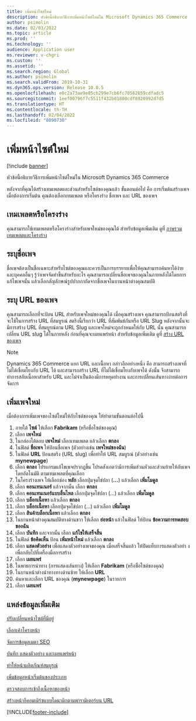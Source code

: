 ```yaml
---
title: เพิ่มหน้าไซต์ใหม่
description: หัวข้อนี้อธิบายวิธีการเพิ่มหน้าไซต์ใหม่ใน Microsoft Dynamics 365 Commerce
author: psimolin
ms.date: 02/03/2022
ms.topic: article
ms.prod: ''
ms.technology: ''
audience: Application user
ms.reviewer: v-chgri
ms.custom: ''
ms.assetid: ''
ms.search.region: Global
ms.author: psimolin
ms.search.validFrom: 2019-10-31
ms.dyn365.ops.version: Release 10.0.5
ms.openlocfilehash: e0c2a73ae9e85cb299e7cb6fc70562659cdfadc5
ms.sourcegitcommit: 1eef00796f7c5511f432b01800cdf8920992d7d5
ms.translationtype: HT
ms.contentlocale: th-TH
ms.lasthandoff: 02/04/2022
ms.locfileid: "8090730"
---
```

# <a name="add-a-new-site-page"></a>เพิ่มหน้าไซต์ใหม่

[!include [banner](includes/banner.md)]

หัวข้อนี้อธิบายวิธีการเพิ่มหน้าไซต์ใหม่ใน Microsoft Dynamics 365 Commerce

หลังจากที่คุณได้สร้างเทมเพลตและส่วนสำหรับไซต์ของคุณแล้ว ขั้นตอนต่อไป คือ การเริ่มต้นสร้างเพจ เมื่อต้องการเริ่มต้น คุณต้องเลือกเทมเพลต หรือโครงร่าง ชื่อเพจ และ URL ของเพจ

## <a name="template-or-layout"></a>เทมเพลตหรือโครงร่าง

คุณสามารถใช้เทมเพลตหรือโครงร่างสำหรับเพจใหม่ของคุณได้ สำหรับข้อมูลเพิ่มเติม ดูที่ [ภาพรวมเทมเพลตและโครงร่าง](templates-layouts-overview.md)

## <a name="specify-the-page-name"></a>ระบุชื่อเพจ

ชื่อเพจต้องเป็นชื่อเฉพาะสำหรับไซต์ของคุณและควรเป็นการบรรยายเพื่อให้คุณสามารถค้นหาได้ง่าย และบุคคลอื่นๆ รู้ว่าเพจจัดทำขึ้นสำหรับอะไร คุณสามารถเปลี่ยนชื่อเพจของคุณในภายหลังได้โดยการแก้ไขเพจนั้น แล้วเลือกสัญลักษณ์รูปปากกาถัดจากชื่อเพจในบานหน้าต่างคุณสมบัติ

## <a name="specify-the-page-url"></a>ระบุ URL ของเพจ

คุณสามารถเลือกที่จะป้อน URL สำหรับเพจใหม่ของคุณได้ เมื่อคุณสร้างเพจ คุณสามารถป้อนสตริงที่จะใช้ในการสร้าง URL ที่สมบูรณ์ สตริงนี้เรียกว่า URL ที่สัมพันธ์กันหรือ URL Slug หลังจากนั้นจะมีการสร้าง URL ที่สมบูรณ์ตาม URL Slug และเพจใหม่จะถูกกำหนดให้กับ URL นั้น คุณสามารถเปลี่ยน URL slug ได้ในภายหลัง ก่อนที่คุณจะเผยแพร่หน้า สำหรับข้อมูลเพิ่มเติม ดูที่ [สร้าง URL ของเพจ](create-page-URL.md)

> [!NOTE]
> Dynamics 365 Commerce แยก URL และเนื้อหา กล่าวอีกอย่างหนึ่ง คือ สามารถสร้างเพจที่ไม่ได้เชื่อมโยงกับ URL ได้ และสามารถสร้าง URL ที่ไม่ได้เชื่อมโยงกับเพจได้ ดังนั้น จึงสามารถทำการสลับเนื้อหาสำหรับ URL และไม่จำเป็นต้องมีการหยุดทำงาน และการเปลี่ยนเส้นทางง่ายต่อการจัดการ

## <a name="add-a-new-page"></a>เพิ่มเพจใหม่

เมื่อต้องการเพิ่มเพจของไซต์ใหม่ให้กับไซต์ของคุณ ให้ทำตามขั้นตอนต่อไปนี้

1. ภายใต้ **ไซต์** ให้เลือก **Fabrikam** (หรือชื่อไซต์ของคุณ)
1. เลือก **เพจใหม่**
1. ในกล่องโต้ตอบ **เพจใหม่** เลือกเทมเพลต แล้วเลือก **ตกลง**
1. ในฟิลด์ **ชื่อเพจ** ให้ป้อนชื่อเพจ (ตัวอย่างเช่น **เพจใหม่ของฉัน**)
1. ในฟิลด์ **URL** ป้อนสตริง (URL slug) เพื่อทำให้ URL สมบูรณ์ (ตัวอย่างเช่น **mynewpage**)
1. เลือก **ตกลง** โปรแกรมแก้ไขเพจปรากฏขึ้น โปรดสังเกตว่ามีการเพิ่มส่วนหัวและส่วนท้ายให้กับเพจโดยอัตโนมัติ ตามเทมเพลตที่คุณเลือก
1. ในโครงร่างเพจ ให้เลือกช่อง **หลัก** เลือกปุ่มจุดไข่ปลา (**...**) แล้วเลือก **เพิ่มโมดูล**
1. เลือก **คอนเทนเนอร์** แล้วจากนั้น เลือก **ตกลง**
1. เลือก **คอนเทนเนอร์แบบลื่นไหล** เลือกปุ่มจุดไข่ปลา (...) แล้วเลือก **เพิ่มโมดูล**
1. เลือก **บล็อกเนื้อหา** แล้วเลือก **ตกลง**
1. เลือก **บล็อกเนื้อหา** เลือกปุ่มจุดไข่ปลา (...) แล้วเลือก **เพิ่มโมดูล**
1. เลือก **สินค้าบล็อกเนื้อหา** แล้วเลือก **ตกลง**
1. ในบานหน้าต่างคุณสมบัติทางด้านขวา ให้เลือก **ย่อหน้า** แล้วในฟิลด์ ให้ป้อน **ข้อความการทดสอบของฉัน**
1. เลือก **บันทึก** และจากนั้น เลือก **แก้ไขให้เสร็จสิ้น**
1. ในฟิลด์ **ข้อคิดเห็น** ป้อน **เพิ่มหน้าใหม่** แล้วเลือก **ตกลง**
1. เลือก **แสดงตัวอย่าง** เพื่อแสดงตัวอย่างเพจของคุณ เมื่อเสร็จสิ้นแล้ว ให้ปิดแท็บการแสดงตัวอย่า งเพื่อกลับไปที่เครื่องมือการสร้าง
1. เลือก **เผยแพร่**
1. ในพาธการนำทาง (การแสดงเส้นทาง) ให้เลือก **Fabrikam** (หรือชื่อไซต์ของคุณ)
1. ในบานหน้าต่างนำทางทางด้านซ้าย ให้เลือก **URL**
1. ค้นหาและเลือก URL ของคุณ (**mynewpage**) ในรายการ
1. เลือก **เผยแพร่**

## <a name="additional-resources"></a>แหล่งข้อมูลเพิ่มเติม

[ปรับเปลี่ยนหน้าไซต์ที่มีอยู่](modify-existing-page.md)

[เลือกเค้าโครงหน้า](select-page-layouts.md)

[จัดการข้อมูลเมตา SEO](manage-seo-metadata.md)

[บันทึก แสดงตัวอย่าง และเผยแพร่หน้า](save-preview-publish-page.md)

[ทำให้หน้าผลิตภัณฑ์สมบูรณ์](enrich-product-page.md)

[เพิ่มข้อมูลหน้าเริ่มต้นของประเภท](enrich-category-page.md)

[ตรวจสอบการเข้าถึงเนื้อหาของหน้า](verify-accessibility.md)

[สร้างหน้าอีคอมเมิร์ซแบบไดนามิกตามพารามิเตอร์บน URL](create-dynamic-pages.md)


[!INCLUDE[footer-include](../includes/footer-banner.md)]
